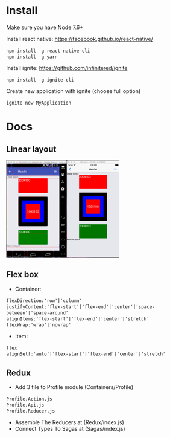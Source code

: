 # Install
Make sure you have Node 7.6+

Install react native: https://facebook.github.io/react-native/
```
npm install -g react-native-cli
npm install -g yarn
```

Install ignite: https://github.com/infinitered/ignite
```
npm install -g ignite-cli
```

Create new application with ignite (choose full option)
```
ignite new MyApplication
```

# Docs

## Linear layout
<img src="screenshots/linearlayout.png" width="300">

## Flex box
- Container:
```
flexDirection:'row'|'column'
justifyContent:'flex-start'|'flex-end'|'center'|'space-between'|'space-around'
alignItems:'flex-start'|'flex-end'|'center'|'stretch'
flexWrap:'wrap'|'nowrap'
```

- Item:
```
flex
alignSelf:'auto'|'flex-start'|'flex-end'|'center'|'stretch'

```

## Redux
- Add 3 file to Profile module (Containers/Profile)
```
Profile.Action.js
Profile.Api.js
Profile.Reducer.js
```
- Assemble The Reducers at (Redux/index.js)
- Connect Types To Sagas at (Sagas/index.js)


